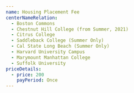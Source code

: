 ```yaml
---
name: Housing Placement Fee
centerNameRelation:
  - Boston Commons
  - Chestnut Hill College (from Summer, 2021)
  - Citrus College
  - Saddleback College (Summer Only)
  - Cal State Long Beach (Summer Only)
  - Harvard University Campus
  - Marymount Manhattan College
  - Suffolk University
priceDetails:
  - price: 200
    payPeriod: Once
---
```

